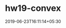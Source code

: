 ---
title: "hw19-convex"
date: 2019-06-23T16:11:14+05:30
type: "organisations"
org_name: "Unity Technologies"
repo_desc: "NA"
repo_link: https://github.com/Unity-Technologies/hw19-convex
---